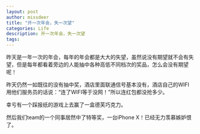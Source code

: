 ```yaml
---
layout: post
author: missdeer
title: "开一次年会，失一次望"
categories: Life
description: 开一次年会，失一次望
tags: 
---
```


昨天是一年一次的年会，每年的年会都是大大的失望，虽然说没有期望就不会有失望，但是每年都看着旁边的人能抽中各种高低不同档次的奖品，怎么会没有期望呢！

昨天仍然一如既往的没有抽中奖，酒店里面联通信号基本没有，酒店自己的WIFI用他们服务员的话说：“连了WIFI等于没网！”所以连红包都没抢多少。

幸亏有一个踩报纸的游戏上去赢了一盒德芙巧克力。

然后我们team的一个同事居然中了特等奖，一台iPhone X！已经无力羡慕嫉妒恨了。
